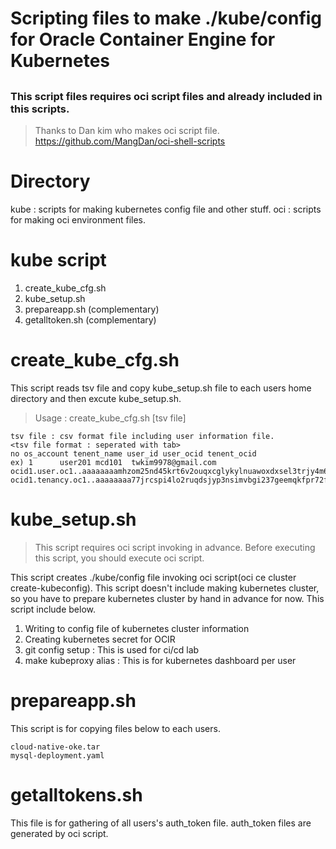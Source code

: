 # Scripting files to make ./kube/config for Oracle Container Engine for Kubernetes
## 
### This script files requires oci script files and already included in this scripts.
> Thanks to Dan kim who makes oci script file.
> https://github.com/MangDan/oci-shell-scripts

# Directory
kube : scripts for making kubernetes config file and other stuff.
oci : scripts for making oci environment files.

# kube script
1. create_kube_cfg.sh
3. kube_setup.sh	
4. prepareapp.sh (complementary)
5. getalltoken.sh (complementary)

# create_kube_cfg.sh
This script reads tsv file and copy kube_setup.sh file to each users home directory and then excute kube_setup.sh.
> Usage : create_kube_cfg.sh [tsv file]
```
tsv file : csv format file including user information file.
<tsv file format : seperated with tab>
no os_account tenent_name user_id user_ocid tenent_ocid
ex) 1      user201 mcd101  twkim9978@gmail.com     ocid1.user.oc1..aaaaaaaamhzom25nd45krt6v2ouqxcglykylnuawoxdxsel3trjy4m6kgw2q    ocid1.tenancy.oc1..aaaaaaaa77jrcspi4lo2ruqdsjyp3nsimvbgi237geemqkfpr72fqdvl7pea
```

# kube_setup.sh
> This script requires oci script invoking in advance. Before executing this script, you should execute oci script.

This script creates ./kube/config file invoking oci script(oci ce cluster create-kubeconfig).
This script doesn't include making kubernetes cluster, so you have to prepare kubernetes cluster by hand in advance for now.
This script include below.
1. Writing to config file of kubernetes cluster information
2. Creating kubernetes secret for OCIR
3. git config setup : This is used for ci/cd lab
4. make kubeproxy alias : This is for kubernetes dashboard per user

# prepareapp.sh
This script is for copying files below to each users.
```
cloud-native-oke.tar
mysql-deployment.yaml
```

# getalltokens.sh
This file is for gathering of all users's auth_token file.
auth_token files are generated by oci script.

